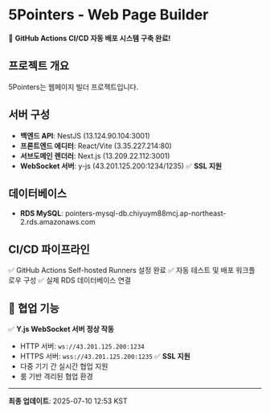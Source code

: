 # 5Pointers - Web Page Builder

🚀 **GitHub Actions CI/CD 자동 배포 시스템 구축 완료!**

## 프로젝트 개요
5Pointers는 웹페이지 빌더 프로젝트입니다.

## 서버 구성
- **백엔드 API**: NestJS (13.124.90.104:3001)
- **프론트엔드 에디터**: React/Vite (3.35.227.214:80)
- **서브도메인 렌더러**: Next.js (13.209.22.112:3001)
- **WebSocket 서버**: y-js (43.201.125.200:1234/1235) ✅ **SSL 지원**


## 데이터베이스
- **RDS MySQL**: pointers-mysql-db.chiyuym88mcj.ap-northeast-2.rds.amazonaws.com

## CI/CD 파이프라인
✅ GitHub Actions Self-hosted Runners 설정 완료
✅ 자동 테스트 및 배포 워크플로우 구성
✅ 실제 RDS 데이터베이스 연결

## 🤝 협업 기능
✅ **Y.js WebSocket 서버 정상 작동**
- HTTP 서버: `ws://43.201.125.200:1234`
- HTTPS 서버: `wss://43.201.125.200:1235` ✅ **SSL 지원**
- 다중 기기 간 실시간 협업 지원
- 룸 기반 격리된 협업 환경

---
**최종 업데이트**: 2025-07-10 12:53 KST
